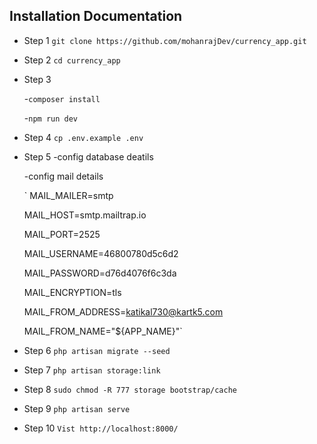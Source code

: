 ## Installation Documentation

- Step 1
  `git clone https://github.com/mohanrajDev/currency_app.git`

- Step 2
  `cd currency_app`

- Step 3

  -`composer install `

  -`npm run dev`

- Step 4
  `cp .env.example .env` 

- Step 5
  -config database deatils

  -config mail details

  ` MAIL_MAILER=smtp

    MAIL_HOST=smtp.mailtrap.io

    MAIL_PORT=2525

    MAIL_USERNAME=46800780d5c6d2

    MAIL_PASSWORD=d76d4076f6c3da

    MAIL_ENCRYPTION=tls

    MAIL_FROM_ADDRESS=katikal730@kartk5.com
    
    MAIL_FROM_NAME="${APP_NAME}"`

- Step 6
   `php artisan migrate --seed`

- Step 7
    `php artisan storage:link`

- Step 8
     `sudo chmod -R 777 storage bootstrap/cache`

- Step 9
    `php artisan serve`

- Step 10
  `Vist http://localhost:8000/`
  

